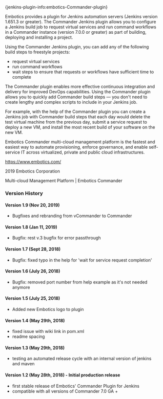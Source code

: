 {jenkins-plugin-info:embotics-Commander-plugin}

Embotics provides a plugin for Jenkins automation servers (Jenkins
version 1.651.3 or greater). The Commander Jenkins plugin allows you to
configure a Jenkins build job to request virtual services and run
command workflows in a Commander instance (version 7.0.0 or greater) as
part of building, deploying and installing a project.

Using the Commander Jenkins plugin, you can add any of the following
build steps to freestyle projects:

-   request virtual services
-   run command workflows
-   wait steps to ensure that requests or workflows have sufficient time
    to complete

The Commander plugin enables more effective continuous integration and
delivery for improved DevOps capabilities. Using the Commander plugin
allows you to quickly add Commander build steps — you don't need to
create lengthy and complex scripts to include in your Jenkins job.

For example, with the help of the Commander plugin you can create a
Jenkins job with Commander build steps that each day would delete the
test virtual machine from the previous day, submit a service request to
deploy a new VM, and install the most recent build of your software on
the new VM.

Embotics Commander multi-cloud management platform is the fastest and
easiest way to automate provisioning, enforce governance, and enable
self-service IT across virtualized, private and public cloud
infrastructures.

<https://www.embotics.com/>

2019 Embotics Corporation

Multi-cloud Management Platform \| Embotics Commander

  

### Version History

#### Version 1.9 (Nov 20, 2019)

-   Bugfixes and rebranding from vCommander to Commander

#### Version 1.8 (Jan 11, 2019)

-   Bugfix: rest v.3 bugfix for error passthrough

#### Version 1.7 (Sept 28, 2018)

-   Bugfix: fixed typo in the help for 'wait for service request
    completion'

#### Version 1.6 (July 26, 2018)

-   Bugfix: removed port number from help example as it's not needed
    anymore

#### Version 1.5 (July 25, 2018)

-   Added new Embotics logo to plugin

#### Version 1.4 (May 29th, 2018)

-   fixed issue with wiki link in pom.xml
-   readme spacing

#### Version 1.3 (May 29th, 2018)

-   testing an automated release cycle with an internal version of
    jenkins and maven

#### Version 1.2 (May 28th, 2018) - Initial production release

-   first stable release of Embotics' Commander Plugin for Jenkins
-   compatible with all versions of Commander 7.0 GA +
